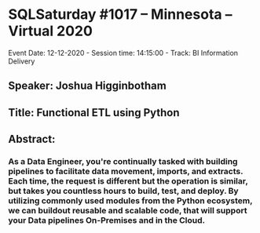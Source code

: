 # SQLSaturday #1017 – Minnesota – Virtual 2020
Event Date: 12-12-2020 - Session time: 14:15:00 - Track: BI Information Delivery
## Speaker: Joshua Higginbotham
## Title: Functional ETL using Python
## Abstract:
### As a Data Engineer, you're continually tasked with building pipelines to facilitate data movement, imports, and extracts.  Each time, the request is different but the operation is similar, but takes you countless hours to build, test, and deploy.  By utilizing commonly used modules from the Python ecosystem, we can buildout reusable and scalable code, that will support your Data pipelines On-Premises and in the Cloud.
